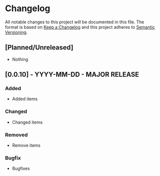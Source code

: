 # Changelog
All notable changes to this project will be documented in this file.
The format is based on [Keep a Changelog](http://keepachangelog.com/en/1.0.0/) and this project adheres to [Semantic Versioning](http://semver.org/spec/v2.0.0.html).

## [Planned/Unreleased]
- Nothing

## [0.0.10] - YYYY-MM-DD - MAJOR RELEASE
### Added
- Added items
### Changed
- Changed items
### Removed
- Remove items
### Bugfix
- Bugfixes
